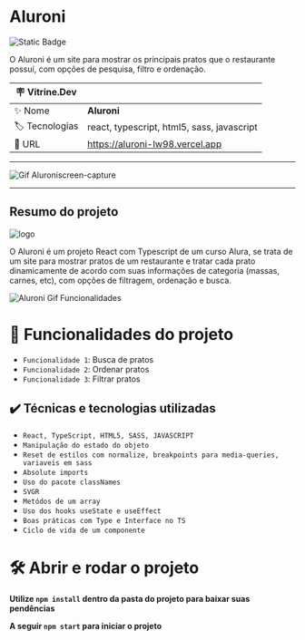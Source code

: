 <h1> Aluroni </h1> 

![Static Badge](https://img.shields.io/badge/Status-_Finalizado-green?style=for-the-badge)

O Aluroni é um site para mostrar os principais pratos que o restaurante possuí, com opções de pesquisa, filtro e ordenação.

| :placard: Vitrine.Dev |     |
| -------------  | --- |
| :sparkles: Nome        | **Aluroni**
| :label: Tecnologias | react, typescript, html5, sass, javascript
| :rocket: URL         | https://aluroni-lw98.vercel.app

<hr>

![Gif Aluroniscreen-capture](https://github.com/joaoplgaspar/aluroni/assets/130015259/cf704c3c-221d-45b0-8d8f-aabcacac56b6#vitrinedev)

<hr>

## Resumo do projeto

![logo](https://github.com/joaoplgaspar/aluroni/assets/130015259/736b5ac6-d8fd-479b-b37d-35ddac3a76b7)

O Aluroni é um projeto React com Typescript de um curso Alura, se trata de um site para mostrar pratos de um restaurante e tratar cada prato dinamicamente de acordo com suas informações de categoria (massas, carnes, etc), com opções de filtragem, ordenação e busca.

![Aluroni Gif Funcionalidades](https://github.com/joaoplgaspar/aluroni/assets/130015259/8302aa3d-79e6-41ca-a55a-4edb9f203fbc)

# :hammer: Funcionalidades do projeto

- `Funcionalidade 1`: Busca de pratos
- `Funcionalidade 2`: Ordenar pratos
- `Funcionalidade 3`: Filtrar pratos

## ✔️ Técnicas e tecnologias utilizadas
- ``React, TypeScript, HTML5, SASS, JAVASCRIPT``
- ``Manipulação do estado do objeto``
- ``Reset de estilos com normalize, breakpoints para media-queries, variaveis em sass``
- ``Absolute imports``
- ``Uso do pacote classNames``
- ``SVGR``
- ``Metódos de um array``
- ``Uso dos hooks useState e useEffect``
- ``Boas práticas com Type e Interface no TS``
- ``Ciclo de vida de um componente``

# 🛠️ Abrir e rodar o projeto

**Utilize `npm install` dentro da pasta do projeto para baixar suas pendências**

**A seguir `npm start` para iniciar o projeto**
